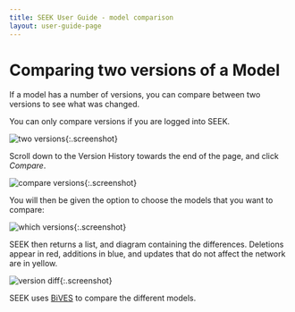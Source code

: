 ```yaml
---
title: SEEK User Guide - model comparison
layout: user-guide-page
---
```


# Comparing two versions of a Model


If a model has a number of versions, you can compare between two versions to see what was changed.

You can only compare versions if you are logged into SEEK.
 
![two versions](/images/user-guide/two_versions-zoomed.png){:.screenshot}

Scroll down to the Version History towards the end of the page, and click _Compare_.

![compare versions](/images/user-guide/compare_versions.png){:.screenshot}

You will then be given the option to choose the models that you want to compare:
 
![which versions](/images/user-guide/which_versions_to_compare.png){:.screenshot} 

SEEK then returns a list, and diagram containing the differences. 
Deletions appear in red, additions in blue, and updates that do not affect the network are in yellow.
 
![version diff](/images/user-guide/version_diff.png){:.screenshot} 

SEEK uses [BiVES](https://sems.uni-rostock.de/projects/bives/) to compare the different models. 
